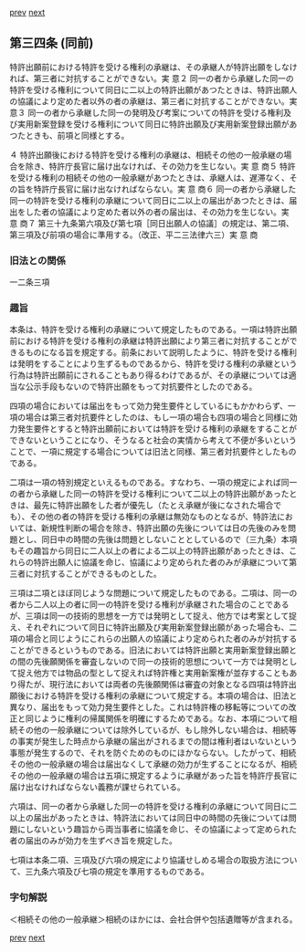 [prev](/specific/markdowns/特許法/038_Mp-Ch_2-At_33.md)
[next](/specific/markdowns/特許法/040_Mp-Ch_2-At_34_2.md)
## 第三四条 (同前)
特許出願前における特許を受ける権利の承継は、その承継人が特許出願をしなければ、第三者に対抗することができない。実 意２ 同一の者から承継した同一の特許を受ける権利について同日に二以上の特許出願があつたときは、特許出願人の協議により定めた者以外の者の承継は、第三者に対抗することができない。実 意３ 同一の者から承継した同一の発明及び考案についての特許を受ける権利及び実用新案登録を受ける権利について同日に特許出願及び実用新案登録出願があつたときも、前項と同様とする。

４ 特許出願後における特許を受ける権利の承継は、相続その他の一般承継の場合を除き、特許庁長官に届け出なければ、その効力を生じない。実 意 商５ 特許を受ける権利の相続その他の一般承継があつたときは、承継人は、遅滞なく、その旨を特許庁長官に届け出なければならない。実 意 商６ 同一の者から承継した同一の特許を受ける権利の承継について同日に二以上の届出があつたときは、届出をした者の協議により定めた者以外の者の届出は、その効力を生じない。実 意 商７ 第三十九条第六項及び第七項［同日出願人の協議］の規定は、第二項、第三項及び前項の場合に準用する。（改正、平二三法律六三）実 意 商


### 旧法との関係
一二条三項

### 趣旨
本条は、特許を受ける権利の承継について規定したものである。一項は特許出願前における特許を受ける権利の承継は特許出願により第三者に対抗することができるものになる旨を規定する。前条において説明したように、特許を受ける権利は発明をすることにより生ずるものであるから、特許を受ける権利の承継という行為は特許出願前にされることもあり得るわけであるが、その承継については適当な公示手段もないので特許出願をもって対抗要件としたのである。

四項の場合においては届出をもって効力発生要件としているにもかかわらず、一項の場合は第三者対抗要件としたのは、もし一項の場合も四項の場合と同様に効力発生要件とすると特許出願前においては特許を受ける権利の承継をすることができないということになり、そうなると社会の実情から考えて不便が多いということで、一項に規定する場合については旧法と同様、第三者対抗要件としたものである。

二項は一項の特別規定といえるものである。すなわち、一項の規定によれば同一の者から承継した同一の特許を受ける権利について二以上の特許出願があったときは、最先に特許出願をした者が優先し（たとえ承継が後になされた場合でも）、その他の者の特許を受ける権利の承継は無効なものとなるが、特許法においては、新規性判断の場合を除き、特許出願の先後については日の先後のみを問題とし、同日中の時間の先後は問題としないこととしているので（三九条）本項もその趣旨から同日に二人以上の者による二以上の特許出願があったときは、これらの特許出願人に協議を命じ、協議により定められた者のみが承継について第三者に対抗することができるものとした。

三項は二項とほぼ同じような問題について規定したものである。二項は、同一の者から二人以上の者に同一の特許を受ける権利が承継された場合のことであるが、三項は同一の技術的思想を一方では発明として捉え、他方では考案として捉え、それぞれについて同日に特許出願及び実用新案登録出願があった場合も、二項の場合と同じようにこれらの出願人の協議により定められた者のみが対抗することができるというものである。旧法においては特許出願と実用新案登録出願との間の先後願関係を審査しないので同一の技術的思想について一方では発明として捉え他方では物品の型として捉えれば特許権と実用新案権が並存することもあり得たが、現行法においては両者の先後願関係は審査の対象となる四項は特許出願後における特許を受ける権利の承継について規定する。本項の場合は、旧法と異なり、届出をもって効力発生要件とした。これは特許権の移転等についての改正と同じように権利の帰属関係を明確にするためである。なお、本項について相続その他の一般承継については除外しているが、もし除外しない場合は、相続等の事実が発生した時点から承継の届出がされるまでの間は権利者はいないという事態が発生するので、それを防ぐためのものにほかならない。したがって、相続その他の一般承継の場合は届出なくして承継の効力が生ずることになるが、相続その他の一般承継の場合は五項に規定するように承継があった旨を特許庁長官に届け出なければならない義務が課せられている。

六項は、同一の者から承継した同一の特許を受ける権利の承継について同日に二以上の届出があったときは、特許法においては同日中の時間の先後については問題にしないという趣旨から両当事者に協議を命じ、その協議によって定められた者の届出のみが効力を生ずべき旨を規定した。

七項は本条二項、三項及び六項の規定により協議せしめる場合の取扱方法について、三九条六項及び七項の規定を準用するものである。


### 字句解説
＜相続その他の一般承継＞相続のほかには、会社合併や包括遺贈等が含まれる。


[prev](/specific/markdowns/特許法/038_Mp-Ch_2-At_33.md)
[next](/specific/markdowns/特許法/040_Mp-Ch_2-At_34_2.md)